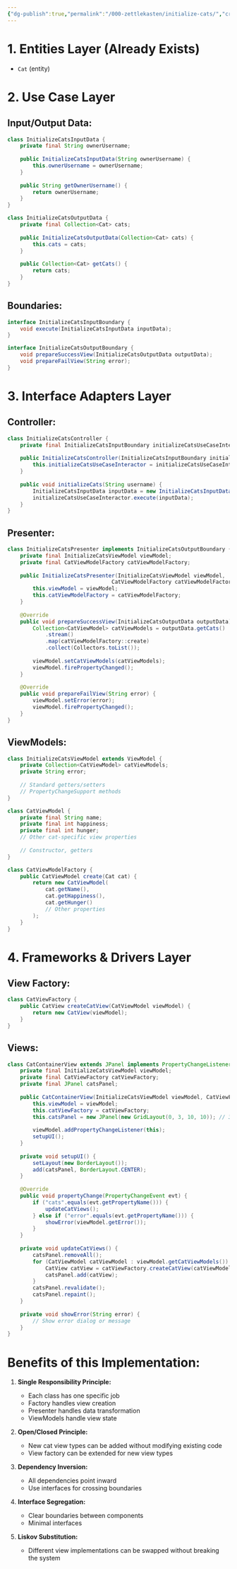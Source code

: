 ```yaml
---
{"dg-publish":true,"permalink":"/000-zettlekasten/initialize-cats/","created":"2024-11-27T23:44:54.710-05:00","updated":"2024-11-27T23:46:40.663-05:00"}
---
```


# 1. Entities Layer (Already Exists)
- `Cat` (entity)

# 2. Use Case Layer

## Input/Output Data:
```java
class InitializeCatsInputData {
    private final String ownerUsername;
    
    public InitializeCatsInputData(String ownerUsername) {
        this.ownerUsername = ownerUsername;
    }
    
    public String getOwnerUsername() {
        return ownerUsername;
    }
}

class InitializeCatsOutputData {
    private final Collection<Cat> cats;
    
    public InitializeCatsOutputData(Collection<Cat> cats) {
        this.cats = cats;
    }
    
    public Collection<Cat> getCats() {
        return cats;
    }
}
```

## Boundaries:
```java
interface InitializeCatsInputBoundary {
    void execute(InitializeCatsInputData inputData);
}

interface InitializeCatsOutputBoundary {
    void prepareSuccessView(InitializeCatsOutputData outputData);
    void prepareFailView(String error);
}
```

# 3. Interface Adapters Layer

## Controller:
```java
class InitializeCatsController {
    private final InitializeCatsInputBoundary initializeCatsUseCaseInteractor;
    
    public InitializeCatsController(InitializeCatsInputBoundary initializeCatsUseCaseInteractor) {
        this.initializeCatsUseCaseInteractor = initializeCatsUseCaseInteractor;
    }
    
    public void initializeCats(String username) {
        InitializeCatsInputData inputData = new InitializeCatsInputData(username);
        initializeCatsUseCaseInteractor.execute(inputData);
    }
}
```

## Presenter:
```java
class InitializeCatsPresenter implements InitializeCatsOutputBoundary {
    private final InitializeCatsViewModel viewModel;
    private final CatViewModelFactory catViewModelFactory;
    
    public InitializeCatsPresenter(InitializeCatsViewModel viewModel, 
                                 CatViewModelFactory catViewModelFactory) {
        this.viewModel = viewModel;
        this.catViewModelFactory = catViewModelFactory;
    }
    
    @Override
    public void prepareSuccessView(InitializeCatsOutputData outputData) {
        Collection<CatViewModel> catViewModels = outputData.getCats()
            .stream()
            .map(catViewModelFactory::create)
            .collect(Collectors.toList());
            
        viewModel.setCatViewModels(catViewModels);
        viewModel.firePropertyChanged();
    }
    
    @Override
    public void prepareFailView(String error) {
        viewModel.setError(error);
        viewModel.firePropertyChanged();
    }
}
```

## ViewModels:
```java
class InitializeCatsViewModel extends ViewModel {
    private Collection<CatViewModel> catViewModels;
    private String error;
    
    // Standard getters/setters
    // PropertyChangeSupport methods
}

class CatViewModel {
    private final String name;
    private final int happiness;
    private final int hunger;
    // Other cat-specific view properties
    
    // Constructor, getters
}

class CatViewModelFactory {
    public CatViewModel create(Cat cat) {
        return new CatViewModel(
            cat.getName(),
            cat.getHappiness(),
            cat.getHunger()
            // Other properties
        );
    }
}
```

# 4. Frameworks & Drivers Layer

## View Factory:
```java
class CatViewFactory {
    public CatView createCatView(CatViewModel viewModel) {
        return new CatView(viewModel);
    }
}
```

## Views:
```java
class CatContainerView extends JPanel implements PropertyChangeListener {
    private final InitializeCatsViewModel viewModel;
    private final CatViewFactory catViewFactory;
    private final JPanel catsPanel;
    
    public CatContainerView(InitializeCatsViewModel viewModel, CatViewFactory catViewFactory) {
        this.viewModel = viewModel;
        this.catViewFactory = catViewFactory;
        this.catsPanel = new JPanel(new GridLayout(0, 3, 10, 10)); // 3 columns
        
        viewModel.addPropertyChangeListener(this);
        setupUI();
    }
    
    private void setupUI() {
        setLayout(new BorderLayout());
        add(catsPanel, BorderLayout.CENTER);
    }
    
    @Override
    public void propertyChange(PropertyChangeEvent evt) {
        if ("cats".equals(evt.getPropertyName())) {
            updateCatViews();
        } else if ("error".equals(evt.getPropertyName())) {
            showError(viewModel.getError());
        }
    }
    
    private void updateCatViews() {
        catsPanel.removeAll();
        for (CatViewModel catViewModel : viewModel.getCatViewModels()) {
            CatView catView = catViewFactory.createCatView(catViewModel);
            catsPanel.add(catView);
        }
        catsPanel.revalidate();
        catsPanel.repaint();
    }
    
    private void showError(String error) {
        // Show error dialog or message
    }
}
```

# Benefits of this Implementation:

1. **Single Responsibility Principle:**
   - Each class has one specific job
   - Factory handles view creation
   - Presenter handles data transformation
   - ViewModels handle view state

2. **Open/Closed Principle:**
   - New cat view types can be added without modifying existing code
   - View factory can be extended for new view types

3. **Dependency Inversion:**
   - All dependencies point inward
   - Use interfaces for crossing boundaries

4. **Interface Segregation:**
   - Clear boundaries between components
   - Minimal interfaces

5. **Liskov Substitution:**
   - Different view implementations can be swapped without breaking the system


